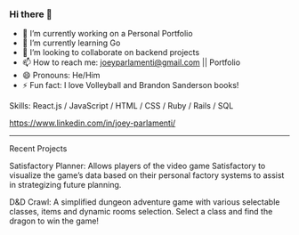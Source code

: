 ### Hi there 👋

- 🔭 I’m currently working on a Personal Portfolio
- 🌱 I’m currently learning Go
- 👯 I’m looking to collaborate on backend projects
- 📫 How to reach me: joeyparlamenti@gmail.com || Portfolio
- 😄 Pronouns: He/Him
- ⚡ Fun fact: I love Volleyball and Brandon Sanderson books!

Skills: React.js / JavaScript / HTML / CSS / Ruby / Rails / SQL 

https://www.linkedin.com/in/joey-parlamenti/

--------------------------------------------------

Recent Projects

Satisfactory Planner: Allows players of the video game Satisfactory to visualize the game’s data based on their personal factory systems to assist in strategizing future planning.

D&D Crawl: A simplified dungeon adventure game with various selectable classes, items and dynamic rooms selection. Select a class and find the dragon to win the game!

